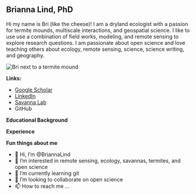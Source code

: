## Brianna Lind, PhD

Hi my name is Bri (like the cheese)! I am a dryland ecologist with a passion for termite mounds, multiscale interactions, and geospatial science.  I like to use use a combination of field works, modeling, and remote sensing to explore research questions.  I am passionate about open science and love teaching others about ecology, remote sensing, science, science writing, and geography.

![Bri next to a termite mound](https://www.lcsun-news.com/gcdn/-mm-/73faf9e4d9425ac45a631bca5a7b0e4b3cf789d8/c=0-337-3069-2071/local/-/media/2017/06/15/TXNMGroup/LasCruces/636331509474873892-lind-brianna-cw.jpg?width=660&height=373&fit=crop&format=pjpg&auto=webp "me next to a termite mound!")

**Links:**
* [Google Scholar](https://scholar.google.com/citations?user=CDO4oLQAAAAJ&hl=en)
* [LinkedIn](https://www.linkedin.com/in/brianna-lind-95410147/)
* [Savanna Lab](https://savannalab.nmsu.edu/people/brianna_lind/)
* GitHub

**Educational Background**

**Experience**

**Fun things about me**


- 👋 Hi, I’m @BriannaLind
- 👀 I’m interested in remote sensing, ecology, savannas, termites, and open science
- 🌱 I’m currently learning git
- 💞️ I’m looking to collaborate on open science
- 📫 How to reach me ...

